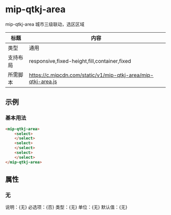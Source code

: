 # mip-qtkj-area

mip-qtkj-area 城市三级联动，选区区域

标题|内容
----|----
类型|通用
支持布局|responsive,fixed-height,fill,container,fixed
所需脚本|https://c.mipcdn.com/static/v1/mip-qtkj-area/mip-qtkj-area.js

## 示例

### 基本用法
```html
<mip-qtkj-area>
    <select>
    </select>
    <select>
    </select>
    <select>
    </select>         
</mip-qtkj-area>
```

## 属性

### 无

说明：{无}
必选项：{否}
类型：{无}
单位：{无}
默认值：{无}


